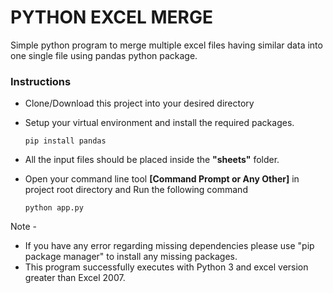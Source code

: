 # PYTHON EXCEL MERGE

Simple python program to merge multiple excel files having similar data into one single file using pandas python package.

### Instructions
* Clone/Download this project into your desired directory
* Setup your virtual environment and install the required packages.

    ``
    pip install pandas
    ``
 * All the input files should be placed inside the **"sheets"** folder.
 * Open your command line tool **[Command Prompt or Any Other]** in project root directory and Run the following command 
 
     ``
     python app.py
    ``
    
 Note - 
 * If you have any error regarding missing dependencies please use "pip package manager" to install any missing packages.
 * This program successfully executes with Python 3 and excel version greater than Excel 2007.
       
